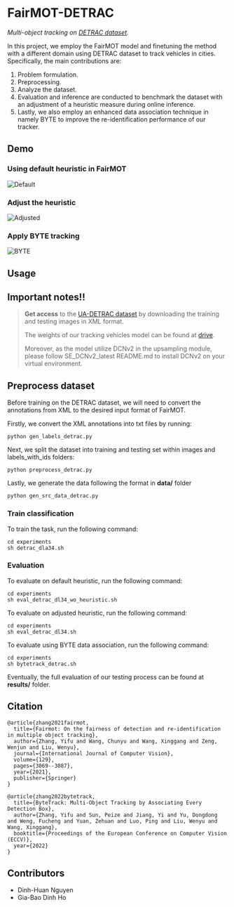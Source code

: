 # FairMOT-DETRAC
_Multi-object tracking on [DETRAC dataset](https://detrac-db.rit.albany.edu/)._

In this project, we employ the FairMOT model and finetuning the method with a different domain using DETRAC dataset to track vehicles in cities. Specifically, the main contributions are:

1. Problem formulation.
2. Preprocessing.
3. Analyze the dataset.
4. Evaluation and inference are conducted to benchmark the dataset with an adjustment of a heuristic measure during online inference.
5. Lastly, we also employ an enhanced data association technique in namely BYTE to improve the re-identification performance of our tracker.

## Demo

### Using default heuristic in FairMOT

![Default](FairMOT/results/default_heuristic.gif)

### Adjust the heuristic
![Adjusted](FairMOT/results/adjusted_heuristic.gif)

### Apply BYTE tracking
![BYTE](FairMOT/results/byte_track.gif)

## Usage
## Important notes!!
> **Get access** to the [UA-DETRAC dataset](https://detrac-db.rit.albany.edu/download) by downloading the training and testing images in XML format. 
>
> The weights of our tracking vehicles model can be found at [drive](https://drive.google.com/file/d/169Swt-nXM72NLHvWo1R9vP8bqwbTp2kX/view?usp=sharing).
>
> Moreover, as the model utilize DCNv2 in the upsampling module, please follow SE_DCNv2_latest README.md to install DCNv2 on your virtual environment. 


## Preprocess dataset

Before training on the DETRAC dataset, we will need to convert the annotations from XML to the desired input format of FairMOT.

Firstly, we convert the XML annotations into txt files by running:
```
python gen_labels_detrac.py
```

Next, we split the dataset into training and testing set within images and labels_with_ids folders:
```
python preprocess_detrac.py
```

Lastly, we generate the data following the format in **data/** folder
```
python gen_src_data_detrac.py
```

### Train classification

To train the task, run the following command:

```
cd experiments
sh detrac_dla34.sh
```

### Evaluation

To evaluate on default heuristic, run the following command:

```
cd experiments
sh eval_detrac_dl34_wo_heuristic.sh
```

To evaluate on adjusted heuristic, run the following command:

```
cd experiments
sh eval_detrac_dl34.sh
```

To evaluate using BYTE data association, run the following command:

```
cd experiments
sh bytetrack_detrac.sh
```

Eventually, the full evaluation of our testing process can be found at **results/** folder.

## Citation
```
@article{zhang2021fairmot,
  title={Fairmot: On the fairness of detection and re-identification in multiple object tracking},
  author={Zhang, Yifu and Wang, Chunyu and Wang, Xinggang and Zeng, Wenjun and Liu, Wenyu},
  journal={International Journal of Computer Vision},
  volume={129},
  pages={3069--3087},
  year={2021},
  publisher={Springer}
}
```

```
@article{zhang2022bytetrack,
  title={ByteTrack: Multi-Object Tracking by Associating Every Detection Box},
  author={Zhang, Yifu and Sun, Peize and Jiang, Yi and Yu, Dongdong and Weng, Fucheng and Yuan, Zehuan and Luo, Ping and Liu, Wenyu and Wang, Xinggang},
  booktitle={Proceedings of the European Conference on Computer Vision (ECCV)},
  year={2022}
}
```
## Contributors
- Dinh-Huan Nguyen
- Gia-Bao Dinh Ho